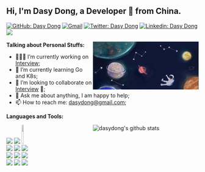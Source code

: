 ## Hi, I'm Dasy Dong, a Developer 🚀 from China.

<!-- Your badges
You can use the website to generate badges: https://shields.io/
-->

[![GitHub: Dasy Dong](https://img.shields.io/github/followers/dasydong?label=DasyDong&style=social)](https://github.com/dasydong)
[![Gmail](https://img.shields.io/badge/-Gmail-c14438?style=flat&logo=Gmail&logoColor=white)](mailto:dasydong@gmail.com)
[![Twitter: Dasy Dong](https://img.shields.io/twitter/follow/dasydong?style=social)](https://twitter.com/dasydong)
[![Linkedin: Dasy Dong](https://img.shields.io/badge/-DasyDong-blue?style=flat-square&logo=Linkedin&logoColor=white&link=https://www.linkedin.com/in/dasy-dong-83392970/)](https://www.linkedin.com/in/dasy-dong-83392970/)
<a href="https://gitstar-ranking.com/repositories"> <img src="https://badgen.net/badge/Rank/9999?icon=github&color=red"></a>


<!-- Any image aligned to the right. Beware the width -->
<img width="55%" align="right" alt="Github" src="https://github.com/DasyDong/dasydong.github.io/blob/master/img/about-bg.jpg" />

<!-- Talking about you -->
**Talking about Personal Stuffs:**


- 👨🏽‍💻 I’m currently working on [Interview](https://github.com/dasydong/interview);
- 🌱 I’m currently learning Go and K8s;
- 👯 I’m looking to collaborate on [Interview](https://github.com/dasydong/interview) 🤝;
- 💬 Ask me about anything, I am happy to help;
- 📫 How to reach me: dasydong@gmail.com;


**Languages and Tools:**

<!-- Your github readme stats
You can use this api: https://github.com/dasydong/github-readme-stats
-->
<p>
  <a href="https://github.com/dasydong/">
    <img  margin-top="-30px" width="55%" align="right" alt="dasydong's github stats" src="https://github-readme-stats.vercel.app/api?username=dasydong&show_icons=true&hide_border=true" />
  </a>

  <!-- Your languages and tools. Be carefufal with the alignment.
  You can use this sites to get logos: https://www.vectorlogo.zone or https://simpleicons.org/
  -->
  <code><img width="10%" src="https://www.vectorlogo.zone/logos/python/python-ar21.svg"></code>
  <code><img width="10%" src="https://www.vectorlogo.zone/logos/pocoo_flask/pocoo_flask-ar21.svg"></code>
  <code><img width="10%" height="50"  src="https://www.vectorlogo.zone/logos/golang/golang-icon.svg"></code>
  <br />
  <code><img width="10%" src="https://www.vectorlogo.zone/logos/docker/docker-ar21.svg"></code>
  <code><img width="10%" src="https://www.vectorlogo.zone/logos/kubernetes/kubernetes-ar21.svg"></code>
  <code><img width="10%" src="https://www.vectorlogo.zone/logos/amazon/amazon-ar21.svg"></code>
  <br />
  <code><img width="10%" src="https://www.vectorlogo.zone/logos/mysql/mysql-ar21.svg"></code>
  <code><img width="10%" src="https://www.vectorlogo.zone/logos/cncfio/cncfio-ar21.svg"></code>
  <code><img width="10%" src="https://www.vectorlogo.zone/logos/consulio/consulio-ar21.svg"></code>
  <br />
  <code><img width="10%" src="https://www.vectorlogo.zone/logos/git-scm/git-scm-ar21.svg"></code>
  <code><img width="10%" src="https://www.vectorlogo.zone/logos/yaml/yaml-ar21.svg"></code>
  <code><img width="10%" src="https://www.vectorlogo.zone/logos/gnu_bash/gnu_bash-ar21.svg"></code>
</p>

